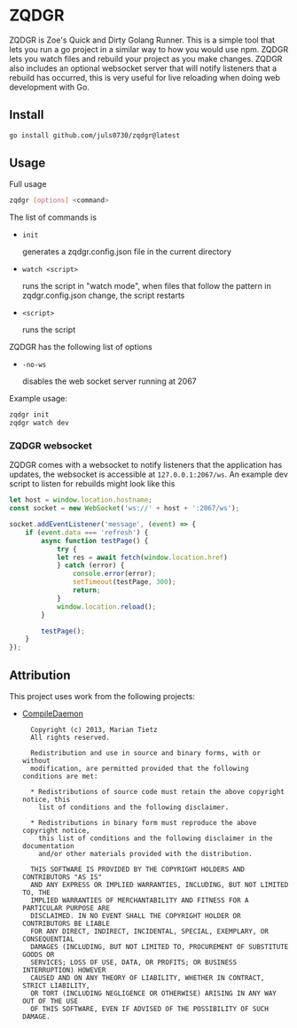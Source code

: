 # ZQDGR

ZQDGR is Zoe's Quick and Dirty Golang Runner. This is a simple tool that lets you run a go project in a similar way to how you would use npm. ZQDGR lets you watch files and rebuild your project as you make changes. ZQDGR also includes an optional websocket server that will notify listeners that a rebuild has occurred, this is very useful for live reloading when doing web development with Go.

## Install

```bash
go install github.com/juls0730/zqdgr@latest
```

## Usage

Full usage
```Bash
zqdgr [options] <command>
```

The list of commands is
- `init`

  generates a zqdgr.config.json file in the current directory
- `watch <script>`
  
  runs the script in "watch mode", when files that follow the pattern in zqdgr.config.json change, the script restarts
- `<script>`
  
  runs the script


ZQDGR has the following list of options
- `-no-ws`
  
  disables the web socket server running at 2067

Example usage:
```bash
zqdgr init
zqdgr watch dev
```

### ZQDGR websocket
ZQDGR comes with a websocket to notify listeners that the application has updates, the websocket is accessible at `127.0.0.1:2067/ws`. An example dev script to listen for rebuilds might look like this
```Javascript
let host = window.location.hostname;
const socket = new WebSocket('ws://' + host + ':2067/ws'); 

socket.addEventListener('message', (event) => {
    if (event.data === 'refresh') {
        async function testPage() {
            try {
            let res = await fetch(window.location.href)
            } catch (error) {
                console.error(error);
                setTimeout(testPage, 300);
                return;
            }
            window.location.reload();
        }

        testPage();
    }
});
```

## Attribution

This project uses work from the following projects:

- [CompileDaemon](https://github.com/githubnemo/CompileDaemon)

  ```
    Copyright (c) 2013, Marian Tietz
    All rights reserved.

    Redistribution and use in source and binary forms, with or without
    modification, are permitted provided that the following conditions are met:

    * Redistributions of source code must retain the above copyright notice, this
      list of conditions and the following disclaimer.

    * Redistributions in binary form must reproduce the above copyright notice,
      this list of conditions and the following disclaimer in the documentation
      and/or other materials provided with the distribution.

    THIS SOFTWARE IS PROVIDED BY THE COPYRIGHT HOLDERS AND CONTRIBUTORS "AS IS"
    AND ANY EXPRESS OR IMPLIED WARRANTIES, INCLUDING, BUT NOT LIMITED TO, THE
    IMPLIED WARRANTIES OF MERCHANTABILITY AND FITNESS FOR A PARTICULAR PURPOSE ARE
    DISCLAIMED. IN NO EVENT SHALL THE COPYRIGHT HOLDER OR CONTRIBUTORS BE LIABLE
    FOR ANY DIRECT, INDIRECT, INCIDENTAL, SPECIAL, EXEMPLARY, OR CONSEQUENTIAL
    DAMAGES (INCLUDING, BUT NOT LIMITED TO, PROCUREMENT OF SUBSTITUTE GOODS OR
    SERVICES; LOSS OF USE, DATA, OR PROFITS; OR BUSINESS INTERRUPTION) HOWEVER
    CAUSED AND ON ANY THEORY OF LIABILITY, WHETHER IN CONTRACT, STRICT LIABILITY,
    OR TORT (INCLUDING NEGLIGENCE OR OTHERWISE) ARISING IN ANY WAY OUT OF THE USE
    OF THIS SOFTWARE, EVEN IF ADVISED OF THE POSSIBILITY OF SUCH DAMAGE.
  ```
